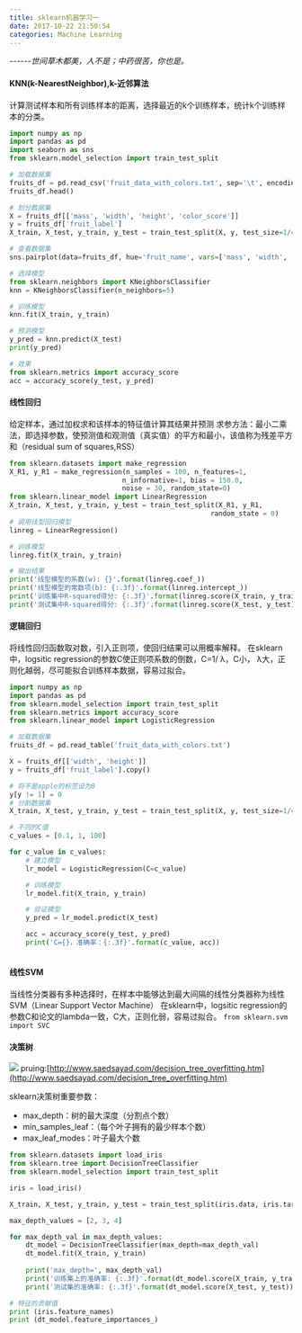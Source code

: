 ```yaml
---
title: sklearn机器学习一
date: 2017-10-22 21:50:54
categories: Machine Learning
---
```

*------世间草木都美，人不是；中药很苦，你也是。*


#### KNN(k-NearestNeighbor),k-近邻算法
计算测试样本和所有训练样本的距离，选择最近的k个训练样本，统计k个训练样本的分类。

<!-- more -->
``` python
import numpy as np
import pandas as pd
import seaborn as sns
from sklearn.model_selection import train_test_split

# 加载数据集
fruits_df = pd.read_csv('fruit_data_with_colors.txt', sep='\t', encoding='utf-8')
fruits_df.head()

# 划分数据集
X = fruits_df[['mass', 'width', 'height', 'color_score']]
y = fruits_df['fruit_label']
X_train, X_test, y_train, y_test = train_test_split(X, y, test_size=1/4, random_state=0)

# 查看数据集 
sns.pairplot(data=fruits_df, hue='fruit_name', vars=['mass', 'width', 'height', 'color_score'])

# 选择模型 
from sklearn.neighbors import KNeighborsClassifier
knn = KNeighborsClassifier(n_neighbors=5)

# 训练模型
knn.fit(X_train, y_train)

# 预测模型
y_pred = knn.predict(X_test)
print(y_pred)

# 效果
from sklearn.metrics import accuracy_score
acc = accuracy_score(y_test, y_pred)

```

#### 线性回归
给定样本，通过加权求和该样本的特征值计算其结果并预测
求参方法：最小二乘法，即选择参数，使预测值和观测值（真实值）的平方和最小，该值称为残差平方和（residual sum of squares,RSS）

``` python
from sklearn.datasets import make_regression
X_R1, y_R1 = make_regression(n_samples = 100, n_features=1,
                            n_informative=1, bias = 150.0,
                            noise = 30, random_state=0)
from sklearn.linear_model import LinearRegression
X_train, X_test, y_train, y_test = train_test_split(X_R1, y_R1,
                                                  random_state = 0)
# 调用线型回归模型
linreg = LinearRegression()

# 训练模型
linreg.fit(X_train, y_train)

# 输出结果
print('线型模型的系数(w): {}'.format(linreg.coef_))
print('线型模型的常数项(b): {:.3f}'.format(linreg.intercept_))
print('训练集中R-squared得分: {:.3f}'.format(linreg.score(X_train, y_train)))
print('测试集中R-squared得分: {:.3f}'.format(linreg.score(X_test, y_test)))
```

#### 逻辑回归
将线性回归函数取对数，引入正则项，使回归结果可以用概率解释。
在sklearn中，logsitic regression的参数C使正则项系数的倒数，C=1/ λ，C小， λ大，正则化越弱，尽可能拟合训练样本数据，容易过拟合。
``` python
import numpy as np
import pandas as pd
from sklearn.model_selection import train_test_split
from sklearn.metrics import accuracy_score
from sklearn.linear_model import LogisticRegression

# 加载数据集
fruits_df = pd.read_table('fruit_data_with_colors.txt')

X = fruits_df[['width', 'height']]
y = fruits_df['fruit_label'].copy()

# 将不是apple的标签设为0
y[y != 1] = 0
# 分割数据集
X_train, X_test, y_train, y_test = train_test_split(X, y, test_size=1/4, random_state=0)

# 不同的C值
c_values = [0.1, 1, 100]

for c_value in c_values:
    # 建立模型
    lr_model = LogisticRegression(C=c_value)

    # 训练模型
    lr_model.fit(X_train, y_train)

    # 验证模型
    y_pred = lr_model.predict(X_test)

    acc = accuracy_score(y_test, y_pred)
    print('C={}，准确率：{:.3f}'.format(c_value, acc))
    
```
#### 线性SVM
当线性分类器有多种选择时，在样本中能够达到最大间隔的线性分类器称为线性SVM（Linear Support Vector Machine）
在sklearn中，logsitic regression的参数C和论文的lambda一致，C大，正则化弱，容易过拟合。
`from sklearn.svm import SVC`

#### 决策树
![](http://okqlmzer2.bkt.clouddn.com/%E5%BE%AE%E4%BF%A1%E6%88%AA%E5%9B%BE_20171028094949.png)
pruing:[http://www.saedsayad.com/decision_tree_overfitting.htm](http://www.saedsayad.com/decision_tree_overfitting.htm)

sklearn决策树重要参数：
+ max_depth：树的最大深度（分割点个数）
+ min_samples_leaf：（每个叶子拥有的最少样本个数）
+ max_leaf_modes：叶子最大个数

``` python
from sklearn.datasets import load_iris
from sklearn.tree import DecisionTreeClassifier
from sklearn.model_selection import train_test_split

iris = load_iris()

X_train, X_test, y_train, y_test = train_test_split(iris.data, iris.target, random_state=0)

max_depth_values = [2, 3, 4]

for max_depth_val in max_depth_values:
    dt_model = DecisionTreeClassifier(max_depth=max_depth_val)
    dt_model.fit(X_train, y_train)
  
    print('max_depth=', max_depth_val)
    print('训练集上的准确率: {:.3f}'.format(dt_model.score(X_train, y_train)))
    print('测试集的准确率: {:.3f}'.format(dt_model.score(X_test, y_test)))

# 特征的贡献值
print (iris.feature_names)
print (dt_model.feature_importances_)
```




